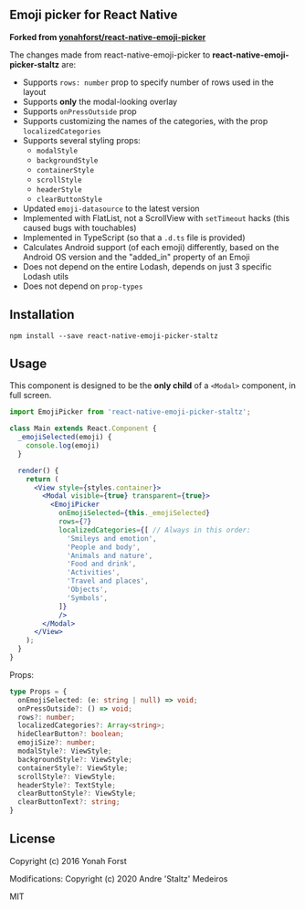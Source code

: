 ## Emoji picker for React Native

**Forked from [yonahforst/react-native-emoji-picker](https://github.com/yonahforst/react-native-emoji-picker)**

The changes made from react-native-emoji-picker to **react-native-emoji-picker-staltz** are:

- Supports `rows: number` prop to specify number of rows used in the layout
- Supports **only** the modal-looking overlay
- Supports `onPressOutside` prop
- Supports customizing the names of the categories, with the prop `localizedCategories`
- Supports several styling props:
  - `modalStyle`
  - `backgroundStyle`
  - `containerStyle`
  - `scrollStyle`
  - `headerStyle`
  - `clearButtonStyle`
- Updated `emoji-datasource` to the latest version
- Implemented with FlatList, not a ScrollView with `setTimeout` hacks (this caused bugs with touchables)
- Implemented in TypeScript (so that a `.d.ts` file is provided)
- Calculates Android support (of each emoji) differently, based on the Android OS version and the "added_in" property of an Emoji
- Does not depend on the entire Lodash, depends on just 3 specific Lodash utils
- Does not depend on `prop-types`

## Installation

```
npm install --save react-native-emoji-picker-staltz
```

## Usage

This component is designed to be the **only child** of a `<Modal>` component, in full screen.

```jsx
import EmojiPicker from 'react-native-emoji-picker-staltz';

class Main extends React.Component {
  _emojiSelected(emoji) {
    console.log(emoji)
  }

  render() {
    return (
      <View style={styles.container}>
        <Modal visible={true} transparent={true}>
          <EmojiPicker
            onEmojiSelected={this._emojiSelected}
            rows={7}
            localizedCategories={[ // Always in this order:
              'Smileys and emotion',
              'People and body',
              'Animals and nature',
              'Food and drink',
              'Activities',
              'Travel and places',
              'Objects',
              'Symbols',
            ]}
            />
        </Modal>
      </View>
    );
  }
}
```

Props:

```typescript
type Props = {
  onEmojiSelected: (e: string | null) => void;
  onPressOutside?: () => void;
  rows?: number;
  localizedCategories?: Array<string>;
  hideClearButton?: boolean;
  emojiSize?: number;
  modalStyle?: ViewStyle;
  backgroundStyle?: ViewStyle;
  containerStyle?: ViewStyle;
  scrollStyle?: ViewStyle;
  headerStyle?: TextStyle;
  clearButtonStyle?: ViewStyle;
  clearButtonText?: string;
}
```

## License

Copyright (c) 2016 Yonah Forst

Modifications: Copyright (c) 2020 Andre 'Staltz' Medeiros

MIT
